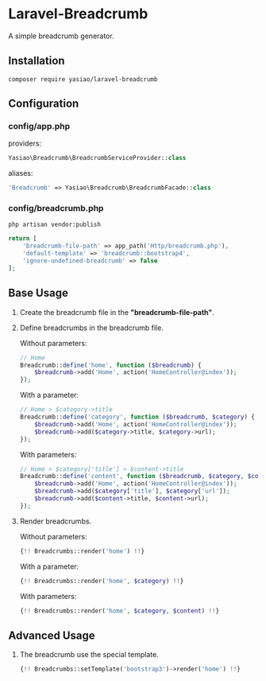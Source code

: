 # Laravel-Breadcrumb

A simple breadcrumb generator.

## Installation

    composer require yasiao/laravel-breadcrumb

## Configuration

### config/app.php

providers:

```php
Yasiao\Breadcrumb\BreadcrumbServiceProvider::class
```
aliases:

```php
'Breadcrumb' => Yasiao\Breadcrumb\BreadcrumbFacade::class
```

### config/breadcrumb.php

    php artisan vendor:publish

```php
return [
    'breadcrumb-file-path' => app_path('Http/breadcrumb.php'),
    'default-template' => 'breadcrumb::bootstrap4',
    'ignore-undefined-breadcrumb' => false
];
```

## Base Usage

1. Create the breadcrumb file in the **"breadcrumb-file-path"**.

2. Define breadcrumbs in the breadcrumb file.

    Without parameters:

    ```php
    // Home
    Breadcrumb::define('home', function ($breadcrumb) {
        $breadcrumb->add('Home', action('HomeController@index'));
    });
    ```
    With a parameter:

    ```php
    // Home > $category->title
    Breadcrumb::define('category', function ($breadcrumb, $category) {
        $breadcrumb->add('Home', action('HomeController@index'));
        $breadcrumb->add($category->title, $category->url);
    });
    ```
    With parameters:

    ```php
    // Home > $category['title'] > $content->title
    Breadcrumb::define('content', function ($breadcrumb, $category, $content) {
        $breadcrumb->add('Home', action('HomeController@index'));
        $breadcrumb->add($category['title'], $category['url']);
        $breadcrumb->add($content->title, $content->url);
    });
    ```

3. Render breadcrumbs.

    Without parameters:

    ```php
    {!! Breadcrumbs::render('home') !!}
    ```
    With a parameter:

    ```php
    {!! Breadcrumbs::render('home', $category) !!}
    ```
    With parameters:

    ```php
    {!! Breadcrumbs::render('home', $category, $content) !!}
    ```

## Advanced Usage

1. The breadcrumb use the special template.

    ```php
    {!! Breadcrumbs::setTemplate('bootstrap3')->render('home') !!}
    ```